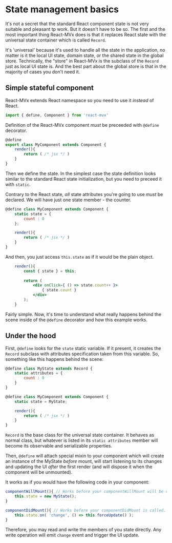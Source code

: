 # State management basics

It's not a secret that the standard React component state is not very suitable and pleasant
tp work. But it doesn't have to be so. The first and the most important thing React-MVx does
 is that it replaces React state with the universal state container which is called `Record`.

It's 'universal' because it's used to handle all the state in the application, no matter is it
the local UI state, domain state, or the shared state in the global store. Technically, the "store"
in React-MVx is the subclass of the `Record` just as local UI state is.
And the best part about the global store is that in the majority of cases you don't need it.

## Simple stateful component

React-MVx extends React namespace so you need to use it _instead_ of React.

```jsx
import { define, Component } from 'react-mvx'
```

Definition of the React-MVx component *must* be preceeded with `@define` decorator.

```jsx
@define
export class MyComponent extends Component {
    render(){
        return ( /* jsx */ )
    }
}
```

Then we define the state. In the simplest case the state definition looks similar
to the standard React state initialization, but you need to preceed it with `static`.

Contrary to the React state, *all* state attributes you're going to use *must* be declared.
We will have just one state member - the counter.

```jsx
@define class MyComponent extends Component {
	static state = {
		count : 0
	};

    render(){
        return ( /* jsx */ )
    }
}
```

And then, you just access `this.state` as if it would be the plain object.
 
```jsx
	render(){
	    const { state } = this;
		
		return (
			<div onClick={ () => state.count++ }>
				{ state.count }
			</div>
		);
	}
```

Fairly simple. Now, it's time to understand what really happens behind the scene
inside of the `@define` decorator and how this example works.

## Under the hood

First, `@define` looks for the `state` static variable. If it present,
it creates the `Record` subclass with attributes specification taken from this variable. So,
 something like this happens behind the scene:

```jsx
@define class MyState extends Record {
    static attributes = {
        count : 0    
    }
}

@define class MyComponent extends Component {
	static state = MyState;

    render(){
        return ( /* jsx */ )
    }
}
```

`Record` is the base class for the universal state container. It behaves as normal class,
but whatever is listed in its `static attributes` member will become its observable and serializable properties.

Then, `@define` will attach special mixin to your component which will create
an instance of the MyState _before_ mount, will start listening to its changes
and updating the UI _after_ the first render (and will dispose it when the component will be unmounted).

It works as if you would have the following code in your component:

```jsx
componentWillMount(){ // Works before your componentWillMount will be called.
    this.state = new MyState();
}

componentDidMount(){ // Works before your componentDidMount is called.
    this.state.on( 'change', () => this.forceUpdate() );
}
```

Therefore, you may read and write the members of you state directly. 
Any write operation will emit `change` event and trigger the UI update.

